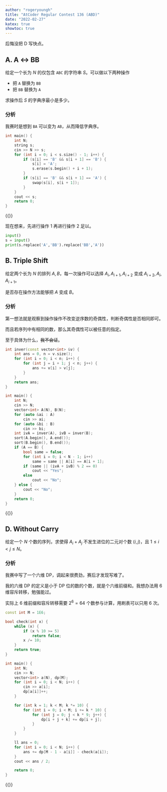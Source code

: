 ```yaml
---
author: "rogeryoungh"
title: "AtCoder Regular Contest 136 (ABD)"
date: "2022-02-27"
katex: true
showtoc: true
---
```


后悔没把 D 写快点。

## A. A ↔ BB

给定一个长为 $N$ 的仅包含 `ABC` 的字符串 $S$。可以做以下两种操作

- 把 `A` 替换为 `BB`
- 把 `BB` 替换为 `A`

求操作后 $S$ 的字典序最小是多少。

### 分析

我赛时是想到 `BA` 可以变为 `AB`，从而降低字典序。

```cpp
int main() {
	int N;
	string s;
	cin >> N >> s;
	for (int i = 0; i < s.size() - 1; i++) {
		if (s[i] == 'B' && s[i + 1] == 'B') {
			s[i] = 'A';
			s.erase(s.begin() + i + 1);
		}
		if (s[i] == 'B' && s[i + 1] == 'A') {
			swap(s[i], s[i + 1]);
		}
	}
	cout << s;
	return 0;
}
```

{{<full-code url="Atcoder/ARC136/ARC136A.cpp">}}

现在想来，先进行操作 1 再进行操作 2 足以。

```python
input()
s = input()
print(s.replace('A','BB').replace('BB','A'))
```

## B. Triple Shift

给定两个长为 $N$ 的排列 $A,B$，每一次操作可以选择 $A_{i},A_{i+1},A_{i+2}$ 变成 $A_{i+2}, A_{i}, A_{i+1}$。

是否存在操作方法能够把 $A$ 变成 $B$。

### 分析

第一想法就是观察到操作操作不改变逆序数的奇偶性，判断奇偶性是否相同即可。

而且若序列中有相同的数，那么其奇偶性可以被任意的指定。

至于具体为什么，~~我不会证~~。

```cpp
int inver(const vector<int> &v) {
	int ans = 0, n = v.size();
	for (int i = 0; i < n; i++) {
		for (int j = i + 1; j < n; j++) {
			ans += v[i] > v[j];
		}
	}
	return ans;
}

int main() {
	int N;
	cin >> N;
	vector<int> A(N), B(N);
	for (auto &ai : A)
		cin >> ai;
	for (auto &bi : B)
		cin >> bi;
	int ivA = inver(A), ivB = inver(B);
	sort(A.begin(), A.end());
	sort(B.begin(), B.end());
	if (A == B) {
		bool same = false;
		for (int i = 0; i < N - 1; i++)
			same = same || A[i] == A[i + 1];
		if (same || (ivA + ivB) % 2 == 0)
			cout << "Yes";
		else
			cout << "No";
	} else {
		cout << "No";
	}
	return 0;
}
```

{{<full-code url="Atcoder/ARC136/ARC136B.cpp">}}

## D. Without Carry

给定一个 $N$ 个数的序列，求使得 $A_i+A_j$ 不发生进位的二元对个数 $(i,j)$，且 $1 \leqslant i < j \leqslant N$。

### 分析

我赛中写了一个六维 DP，调起来很费劲，赛后才发现写难了。

我的六维 DP 的定义是小于 DP 位的数的个数，就是个六维前缀和。我想办法用 6 维容斥转移，勉强能过。

实际上 6 维前缀和容斥转移需要 $2^6=64$ 个数参与计算，用刷表可以只用 $6$ 次。

```cpp
const int M = 1E6;

bool check(int x) {
	while (x) {
		if (x % 10 >= 5)
			return false;
		x /= 10;
	}
	return true;
}

int main() {
	int N;
	cin >> N;
	vector<int> a(N), dp(M);
	for (int i = 0; i < N; i++) {
		cin >> a[i];
		dp[a[i]]++;
	}

	for (int k = 1; k < M; k *= 10) {
		for (int i = 0; i < M; i += k * 10) {
			for (int j = 0; j < k * 9; j++) {
				dp[i + j + k] += dp[i + j];
			}
		}
	}

	ll ans = 0;
	for (int i = 0; i < N; i++) {
		ans += dp[M - 1 - a[i]] - check(a[i]);
	}
	cout << ans / 2;

	return 0;
}
```

{{<full-code url="Atcoder/ARC136/ARC136D.cpp">}}
